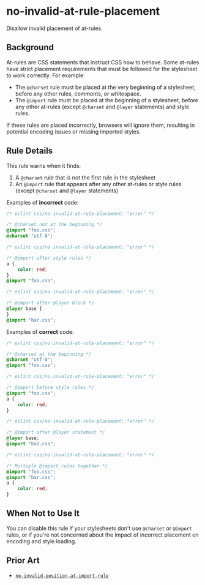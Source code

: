 # no-invalid-at-rule-placement

Disallow invalid placement of at-rules.

## Background

At-rules are CSS statements that instruct CSS how to behave. Some at-rules have strict placement requirements that must be followed for the stylesheet to work correctly. For example:

- The `@charset` rule must be placed at the very beginning of a stylesheet, before any other rules, comments, or whitespace.
- The `@import` rule must be placed at the beginning of a stylesheet, before any other at-rules (except `@charset` and `@layer` statements) and style rules.

If these rules are placed incorrectly, browsers will ignore them, resulting in potential encoding issues or missing imported styles.

## Rule Details

This rule warns when it finds:

1. A `@charset` rule that is not the first rule in the stylesheet
2. An `@import` rule that appears after any other at-rules or style rules (except `@charset` and `@layer` statements)

Examples of **incorrect** code:

```css
/* eslint css/no-invalid-at-rule-placement: "error" */

/* @charset not at the beginning */
@import "foo.css";
@charset "utf-8";
```

```css
/* eslint css/no-invalid-at-rule-placement: "error" */

/* @import after style rules */
a {
	color: red;
}
@import "foo.css";
```

```css
/* eslint css/no-invalid-at-rule-placement: "error" */

/* @import after @layer block */
@layer base {
}
@import "bar.css";
```

Examples of **correct** code:

```css
/* eslint css/no-invalid-at-rule-placement: "error" */

/* @charset at the beginning */
@charset "utf-8";
@import "foo.css";
```

```css
/* eslint css/no-invalid-at-rule-placement: "error" */

/* @import before style rules */
@import "foo.css";
a {
	color: red;
}
```

```css
/* eslint css/no-invalid-at-rule-placement: "error" */

/* @import after @layer statement */
@layer base;
@import "baz.css";
```

```css
/* eslint css/no-invalid-at-rule-placement: "error" */

/* Multiple @import rules together */
@import "foo.css";
@import "bar.css";
a {
	color: red;
}
```

## When Not to Use It

You can disable this rule if your stylesheets don't use `@charset` or `@import` rules, or if you're not concerned about the impact of incorrect placement on encoding and style loading.

## Prior Art

- [`no-invalid-position-at-import-rule`](https://stylelint.io/user-guide/rules/no-invalid-position-at-import-rule/)
